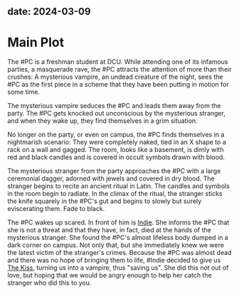 date: 2024-03-09
---

# Main Plot

The #PC is a freshman student at DCU. While attending one of its infamous parties, a masquerade rave, the #PC attracts the attention of more than their crushes: A mysterious vampire, an undead creature of the night, sees the #PC as the first piece in a scheme that they have been putting in motion for some time.

The mysterious vampire seduces the #PC and leads them away from the party. The #PC gets knocked out unconscious by the mysterious stranger, and when they wake up, they find themselves in a grim situation.

No longer on the party, or even on campus, the #PC finds themselves in a nightmarish scenario: They were completely naked, tied in an X shape to a rack on a wall and gagged.  The room, looks like a basement, is dimly with red and black candles and is covered in occult symbols drawn with blood.

The mysterious stranger from the party approaches the #PC with a large ceremonial dagger, adorned with jewels and covered in dry blood. The stranger begins to recite an ancient ritual in Latin. The candles and symbols in the room begin to radiate. In the climax of the ritual, the stranger sticks the knife squarely in the #PC's gut and begins to slowly but surely eviscerating them. Fade to black.

The #PC wakes up scared. In front of him is [Indie](indie.md). She informs the #PC that she is not a threat and that they have, in fact, died at the hands of the mysterious stranger. She found the #PC's almost lifeless body dumped in a dark corner on campus. Not only that, but she immediately knew we were the latest victim of the stranger's crimes. Because the #PC was almost dead and there was no hope of bringing them to life, #Indie decided to give us [The Kiss](wiki/the_kiss), turning us into a vampire, thus "saving us". She did this not out of love, but hoping that we would be angry enough to help her catch the stranger who did this to you.
